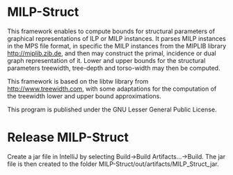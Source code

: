 # MILP-Struct

This framework enables to compute bounds for structural parameters of graphical representations of ILP or MILP instances.
It parses MILP instances in the MPS file format, in specific the MILP instances from the MIPLIB library http://miplib.zib.de, and then may construct the primal, incidence or dual graph representation of it.
Lower and upper bounds for the structural parameters treewidth, tree-depth and torso-width may then be computed.
 
This framework is based on the libtw library from http://www.treewidth.com, with some adaptations for the computation of the treewidth lower and upper bound approximations. 

This program is published under the GNU Lesser General Public License.

# Release MILP-Struct

Create a jar file in IntelliJ by selecting Build->Build Artifacts...->Build. The jar file is then created to the folder MILP-Struct/out/artifacts/MILP_Struct_jar.